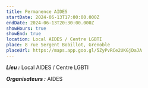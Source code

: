 ```yaml
---
title: Permanence AIDES
startDate: 2024-06-13T17:00:00.000Z
endDate: 2024-06-13T20:30:00.000Z
showHours: true
showEnd: true
location: Local AIDES / Centre LGBTI
place: 8 rue Sergent Bobillot, Grenoble
placeUrl: https://maps.app.goo.gl/5ZyPvRCe2UKGjDaJA
---
```






***Lieu :*** Local AIDES / Centre LGBTI



***Organisateurs :*** AIDES



